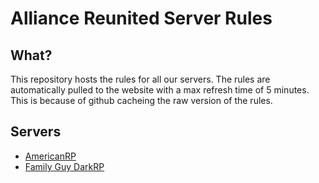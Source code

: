 # Alliance Reunited Server Rules

## What?
This repository hosts the rules for all our servers. The rules are automatically pulled to the website with a max refresh time of 5 minutes. This is because of github cacheing the raw version of the rules.

## Servers
- [AmericanRP](https://www.github.com/alliance-reunited/server-rules/americanrp.md)
- [Family Guy DarkRP](https://www.github.com/alliance-reunited/server-rules/familyguy.md)